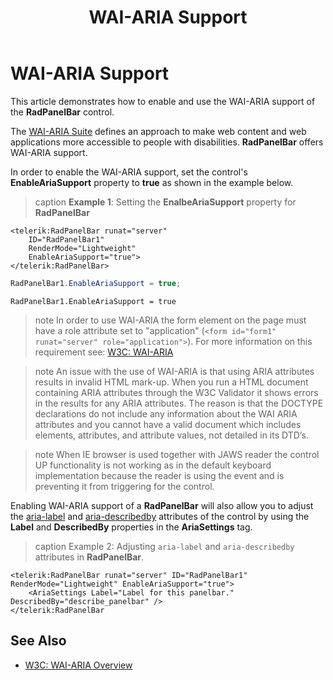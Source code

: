﻿---
title: WAI-ARIA Support
page_title: WAI-ARIA Support | RadPanelBar for ASP.NET AJAX Documentation
description: WAI-ARIA Support
slug: panelbar/accessibility-and-internationalization/wai-aria-support
tags: wai-aria,support
published: True
position: 1
---

# WAI-ARIA Support

This article demonstrates how to enable and use the WAI-ARIA support of the **RadPanelBar** control.

The [WAI-ARIA Suite](http://www.w3.org/WAI/intro/aria) defines an approach to make web content and web applications more accessible to people with disabilities. **RadPanelBar** offers WAI-ARIA support.

In order to enable the WAI-ARIA support, set the control's **EnableAriaSupport** property to **true** as shown in the example below.

>caption **Example 1**: Setting the **EnalbeAriaSupport** property for **RadPanelBar**

````ASP.NET
<telerik:RadPanelBar runat="server"
    ID="RadPanelBar1"
    RenderMode="Lightweight"
    EnableAriaSupport="true">
</telerik:RadPanelBar>
````
````C#
RadPanelBar1.EnableAriaSupport = true;
````
````VB
RadPanelBar1.EnableAriaSupport = true
````

>note In order to use WAI-ARIA the form element on the page must have a role attribute set to "application" (`<form id="form1" runat="server" role="application">`). For more information on this requirement see: [W3C: WAI-ARIA](http://www.w3.org/TR/wai-aria/roles#application)
>

>note An issue with the use of WAI-ARIA is that using ARIA attributes results in invalid HTML mark-up. When you run a HTML document containing ARIA attributes through the W3C Validator it shows errors in the results for any ARIA attributes. The reason is that the DOCTYPE declarations do not include any information about the WAI ARIA attributes and you cannot have a valid document which includes elements, attributes, and attribute values, not detailed in its DTD’s.
>

>note When IE browser is used together with JAWS reader the control UP functionality is not working as in the default keyboard implementation because the reader is using the event and is preventing it from triggering for the control.
>


Enabling WAI-ARIA support of a **RadPanelBar** will also allow you to adjust the [aria-label](http://www.w3.org/WAI/PF/aria/states_and_properties#aria-label) and [aria-describedby](http://www.w3.org/WAI/PF/aria/states_and_properties#aria-describedby) attributes of the control by using the **Label** and **DescribedBy** properties in the **AriaSettings** tag.

>caption Example 2: Adjusting `aria-label` and `aria-describedby` attributes in **RadPanelBar**.

````ASP.NET
<telerik:RadPanelBar runat="server" ID="RadPanelBar1" RenderMode="Lightweight" EnableAriaSupport="true">
    <AriaSettings Label="Label for this panelbar." DescribedBy="describe_panelbar" />
</telerik:RadPanelBar
````


## See Also

 * [W3C: WAI-ARIA Overview](http://www.w3.org/WAI/intro/aria)
